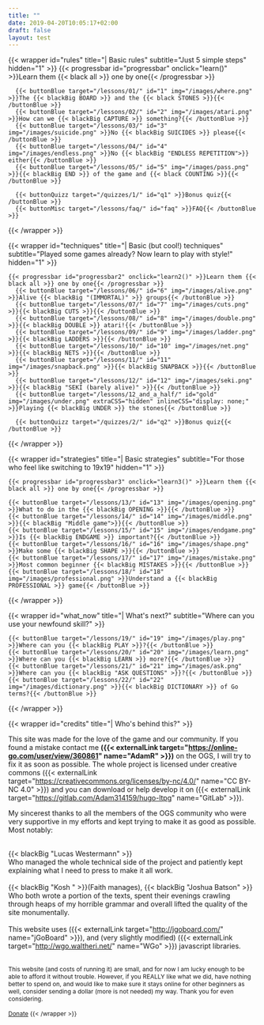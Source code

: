 ```yaml
---
title: ""
date: 2019-04-20T10:05:17+02:00
draft: false
layout: test
---
```


<!-- BASIC RULES -->
  {{< wrapper id="rules" title="| Basic rules" subtitle="Just 5 simple steps" hidden="1" >}}
    {{< progressbar id="progressbar" onclick="learn()" >}}Learn them {{< black all >}} one by one{{< /progressbar >}}

      {{< buttonBlue target="/lessons/01/" id="1" img="/images/where.png" >}}The {{< blackBig BOARD >}} and the {{< black STONES >}}{{< /buttonBlue >}}
      {{< buttonBlue target="/lessons/02/" id="2" img="/images/atari.png" >}}How can we {{< blackBig CAPTURE >}} something?{{< /buttonBlue >}}
      {{< buttonBlue target="/lessons/03/" id="3" img="/images/suicide.png" >}}No {{< blackBig SUICIDES >}} please{{< /buttonBlue >}}
      {{< buttonBlue target="/lessons/04/" id="4" img="/images/endless.png" >}}No {{< blackBig "ENDLESS REPETITION">}} either{{< /buttonBlue >}}
      {{< buttonBlue target="/lessons/05/" id="5" img="/images/pass.png" >}}{{< blackBig END >}} of the game and {{< black COUNTING >}}{{< /buttonBlue >}}
	  
	  {{< buttonQuizz target="/quizzes/1/" id="q1" >}}Bonus quiz{{< /buttonBlue >}}
	  {{< buttonMisc target="/lessons/faq/" id="faq" >}}FAQ{{< /buttonBlue >}}
  {{< /wrapper >}}
<!-- END OF BASIC RULES -->


<!-- BASIC TECHNIQUES -->
  {{< wrapper id="techniques" title="| Basic (but cool!) techniques" subtitle="Played some games already? Now learn to play with style!" hidden="1" >}}

    {{< progressbar id="progressbar2" onclick="learn2()" >}}Learn them {{< black all >}} one by one{{< /progressbar >}}    
      {{< buttonBlue target="/lessons/06/" id="6" img="/images/alive.png" >}}Alive {{< blackBig "(IMMORTAL)" >}} groups{{< /buttonBlue >}}
      {{< buttonBlue target="/lessons/07/" id="7" img="/images/cuts.png" >}}{{< blackBig CUTS >}}{{< /buttonBlue >}}
      {{< buttonBlue target="/lessons/08/" id="8" img="/images/double.png" >}}{{< blackBig DOUBLE >}} atari!{{< /buttonBlue >}}
      {{< buttonBlue target="/lessons/09/" id="9" img="/images/ladder.png" >}}{{< blackBig LADDERS >}}{{< /buttonBlue >}}
      {{< buttonBlue target="/lessons/10/" id="10" img="/images/net.png" >}}{{< blackBig NETS >}}{{< /buttonBlue >}}
      {{< buttonBlue target="/lessons/11/" id="11" img="/images/snapback.png" >}}{{< blackBig SNAPBACK >}}{{< /buttonBlue >}}
      {{< buttonBlue target="/lessons/12/" id="12" img="/images/seki.png" >}}{{< blackBig "SEKI (barely alive)" >}}{{< /buttonBlue >}}
      {{< buttonBlue target="/lessons/12_and_a_half/" id="gold" img="/images/under.png" extraCSS="hidden" inlineCSS="display: none;" >}}Playing {{< blackBig UNDER >}} the stones{{< /buttonBlue >}}
	  
	  {{< buttonQuizz target="/quizzes/2/" id="q2" >}}Bonus quiz{{< /buttonBlue >}}
  {{< /wrapper >}}
<!-- END OF BASIC TECHNIQUES -->

<!-- BASIC STRATEGIES -->
  {{< wrapper id="strategies" title="| Basic strategies" subtitle="For those who feel like switching to 19x19" hidden="1" >}}

    {{< progressbar id="progressbar3" onclick="learn3()" >}}Learn them {{< black all >}} one by one{{< /progressbar >}}

    {{< buttonBlue target="/lessons/13/" id="13" img="/images/opening.png" >}}What to do in the {{< blackBig OPENING >}}{{< /buttonBlue >}}
	{{< buttonBlue target="/lessons/14/" id="14" img="/images/middle.png" >}}{{< blackBig "Middle game">}}{{< /buttonBlue >}}
    {{< buttonBlue target="/lessons/15/" id="15" img="/images/endgame.png" >}}Is {{< blackBig ENDGAME >}} important?{{< /buttonBlue >}}
    {{< buttonBlue target="/lessons/16/" id="16" img="/images/shape.png" >}}Make some {{< blackBig SHAPE >}}{{< /buttonBlue >}}
    {{< buttonBlue target="/lessons/17/" id="17" img="/images/mistake.png" >}}Most common beginner {{< blackBig MISTAKES >}}{{< /buttonBlue >}}
    {{< buttonBlue target="/lessons/18/" id="18" img="/images/professional.png" >}}Understand a {{< blackBig PROFESSIONAL >}} game{{< /buttonBlue >}}
      
  {{< /wrapper >}}
<!-- END OF BASIC STRATEGIES -->


<!-- WHAT NOW? -->
  {{< wrapper id="what_now" title="| What's next?" subtitle="Where can you use your newfound skill?" >}}

    {{< buttonBlue target="/lessons/19/" id="19" img="/images/play.png" >}}Where can you {{< blackBig PLAY >}}?{{< /buttonBlue >}}
    {{< buttonBlue target="/lessons/20/" id="20" img="/images/learn.png" >}}Where can you {{< blackBig LEARN >}} more?{{< /buttonBlue >}}
    {{< buttonBlue target="/lessons/21/" id="21" img="/images/ask.png" >}}Where can you {{< blackBig "ASK QUESTIONS" >}}?{{< /buttonBlue >}}
    {{< buttonBlue target="/lessons/22/" id="22" img="/images/dictionary.png" >}}{{< blackBig DICTIONARY >}} of Go terms?{{< /buttonBlue >}}
      
  {{< /wrapper >}}
  
  
<!-- CREDITS -->
  {{< wrapper id="credits" title="| Who's behind this?"  >}}
  
  This site was made for the love of the game and our community. If you found a mistake contact me <b>({{< externalLink target="https://online-go.com/user/view/360861" name="AdamR" >}})</b> on the OGS, I will try to fix it as soon as possible. The whole project is licensed under creative commons ({{< externalLink target="https://creativecommons.org/licenses/by-nc/4.0/" name="CC BY-NC 4.0" >}}) and you can download or help develop it on ({{< externalLink target="https://gitlab.com/Adam314159/hugo-ltpg" name="GitLab" >}}). 

My sincerest thanks to all the members of the OGS community who were very supportive in my efforts and kept trying to make it as good as possible. Most notably:<br><br> 

{{< blackBig "Lucas Westermann" >}}<br>
Who managed the whole technical side of the project and patiently kept explaining what I need to press to make it all work.
	<br><br>
{{< blackBig "Kosh " >}}(Faith manages), {{< blackBig "Joshua Batson" >}}<br> 
Who both wrote a portion of the texts, spent their evenings crawling through heaps of my horrible grammar and overall lifted the quality of the site monumentally.
	<br><br>
This website uses ({{< externalLink target="http://jgoboard.com/" name="jGoBoard" >}}), and (very slightly modified) ({{< externalLink target="http://wgo.waltheri.net/" name="WGo" >}}) javascript libraries. 
<br><br>
<p style="font-size: 12px;"> This website (and costs of running it) are small, and for now I am lucky enough to be able to afford it without trouble. However, if you REALLY like what we did, have nothing better to spend on, and would like to make sure it stays online for other beginners as well, consider sending a dollar (more is not needed) my way. Thank you for even considering.<br><br>
<a href="https://www.paypal.me/AdamRuz" target="_blank" class="donateButton" noreferrer noopener>Donate</a>
  {{< /wrapper >}}  
